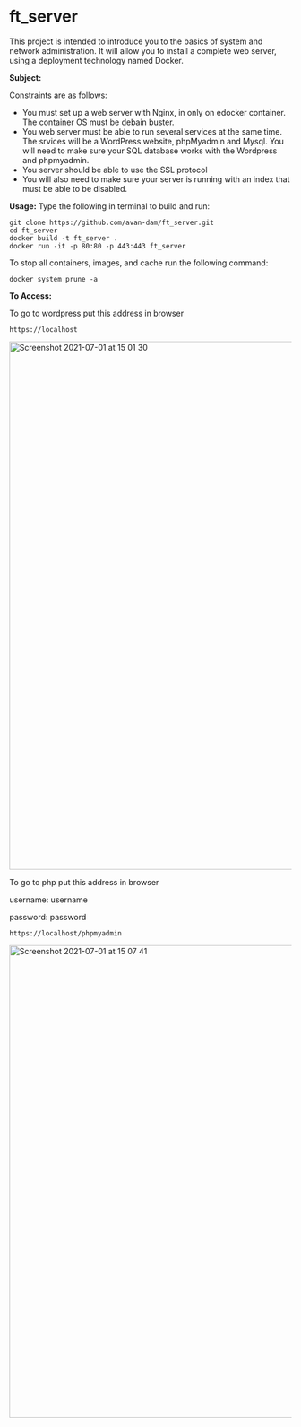 # ft_server
This project is intended to introduce you to the basics of system and network administration. It will allow you to install a complete web server, using a deployment technology named Docker.

**Subject:**

Constraints are as follows:
- You must set up a web server with Nginx, in only on edocker container. The container OS must be debain buster.
- You web server must be able to run several services at the same time. The srvices will be a WordPress website, phpMyadmin and Mysql. You will need to make sure your SQL database works with the Wordpress and phpmyadmin.
- You server should be able to use the SSL protocol
- You will also need to make sure your server is running with an index that must be able to be disabled.

**Usage:**
Type the following in terminal to build and run:
```
git clone https://github.com/avan-dam/ft_server.git
cd ft_server
docker build -t ft_server .
docker run -it -p 80:80 -p 443:443 ft_server
```
To stop all containers, images, and cache run the following command:
```
docker system prune -a
```

**To Access:**

To go to wordpress put this address in browser
```
https://localhost
```
<img width="942" alt="Screenshot 2021-07-01 at 15 01 30" src="https://user-images.githubusercontent.com/61982496/124129519-24056580-da7e-11eb-966e-5f7994ae56a5.png">

To go to php put this address in browser

username: username

password: password

```
https://localhost/phpmyadmin
```


<img width="843" alt="Screenshot 2021-07-01 at 15 07 41" src="https://user-images.githubusercontent.com/61982496/124129497-1ea81b00-da7e-11eb-903a-880376ac798f.png">

